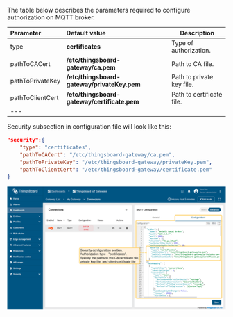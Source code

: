 The table below describes the parameters required to configure authorization on MQTT broker.

| **Parameter**     | **Default value**                            | **Description**            |
|:------------------|:---------------------------------------------|----------------------------
| type              | **certificates**                             | Type of authorization.     |
| pathToCACert      | **/etc/thingsboard-gateway/ca.pem**          | Path to CA file.           |
| pathToPrivateKey  | **/etc/thingsboard-gateway/privateKey.pem**  | Path to private key file.  |
| pathToClientCert  | **/etc/thingsboard-gateway/certificate.pem** | Path to certificate file.  |
| ---               

Security subsection in configuration file will look like this: 

```json
"security":{
    "type": "certificates",
    "pathToCACert": "/etc/thingsboard-gateway/ca.pem",
    "pathToPrivateKey": "/etc/thingsboard-gateway/privateKey.pem",
    "pathToClientCert": "/etc/thingsboard-gateway/certificate.pem"
}
```

![image](/images/gateway/mqtt-connector/security-advanced-certificates-subsection-1-ce.png)